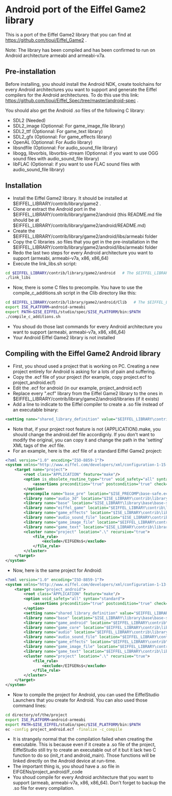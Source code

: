 Android port of the Eiffel Game2 library
========================================

This is a port of the Eiffel Game2 library that you can find at https://github.com/tioui/Eiffel_Game2 .

Note: The library has been compiled and has been confirmed to run on Android architecture armeabi and armeabi-v7a.

Pre-installation
----------------
Before installing, you should install the Android NDK, create toolchains for every Android architectures you want to support and generate the Eiffel compilers for the Android architectures. To do this use this link: https://github.com/tioui/Eiffel_Spec/tree/master/android-spec .

You should also get the Android .so files of the following C library:
 * SDL2 (Needed)
 * SDL2_image (Optionnal: For game_image_file library)
 * SDL2_ttf (Optionnal: For game_text library)
 * SDL2_gfx (Optionnal: For game_effects library)
 * OpenAL (Optionnal: For Audio library)
 * libsndfile (Optionnal: For audio_sound_file library)
 * libogg, libvorbis, libvorbis-stream (Optionnal: if you want to use OGG sound files with audio_sound_file library)
 * libFLAC (Optionnal: if you want to use FLAC sound files with audio_sound_file library)

Installation
------------

* Install the Eiffel Game2 library. It should be installed at $EIFFEL_LIBRARY/contrib/library/game2 .
* Clone or extract the Android port in the $EIFFEL_LIBRARY/contrib/library/game2/android (this README.md file should be at $EIFFEL_LIBRARY/contrib/library/game2/android/README.md)
* Create the $EIFFEL_LIBRARY/contrib/library/game2/android/libs/armeabi folder
* Copy the C libraries .so files that you get in the pre-installation in the $EIFFEL_LIBRARY/contrib/library/game2/android/libs/armeabi folder
* Redo the last two steps for every Android architecture you want to support (armeabi, armeabi-v7a, x86, x86_64)
* Execute the link_libs.sh script:

```bash
cd $EIFFEL_LIBRARY/contrib/library/game2/android   # The $EIFFEL_LIBRARY must be set
./link_libs
```

 * Now, there is some C files to precompile. You have to use the compile_c_additions.sh script in the Clib directory like this:

```bash
cd $EIFFEL_LIBRARY/contrib/library/game2/android/Clib   # The $EIFFEL_LIBRARY must be set
export ISE_PLATFORM=android-armeabi
export PATH=$ISE_EIFFEL/studio/spec/$ISE_PLATFORM/bin:$PATH
./compile_c_additions.sh
```

 * You shoud do those last commands for every Android architecture you want to support (armeabi, armeabi-v7a, x86, x86_64)
 * Your Android Eiffel Game2 library is not installed

Compiling with the Eiffel Game2 Android library
-----------------------------------------------

 * First, you shoud used a project that is working on PC. Creating a new project entirely for Android is asking for a lots of pain and suffering.
 * Copy the .ecf file of your project (for example, copy project.ecf to project_android.ecf)
 * Edit the .ecf for android (in our example, project_android.ecf)
 * Replace every ".ecf" library from the Eiffel Game2 library to the ones in $EIFFEL_LIBRARY/contrib/library/game2/android/libraries (if it exists)
 * Add a line to indicate to the Eiffel compiler to create a .so file instead of an executable binary:
```XML
<setting name="shared_library_definition" value="$EIFFEL_LIBRARY\contrib\library\game2\android\android.def"/>
```
 * Note that, if your project root feature is not {APPLICATION}.make, you should change the android.def file accordignly. If you don't want to modify the original, you can copy it and change the path in the 'setting' XML tags of the .ecf file.
 * For an example, here is the .ecf file of a standard Eiffel Game2 project:
```XML
<?xml version="1.0" encoding="ISO-8859-1"?>
<system xmlns="http://www.eiffel.com/developers/xml/configuration-1-15-0" xmlns:xsi="http://www.w3.org/2001/XMLSchema-instance" xsi:schemaLocation="http://www.eiffel.com/developers/xml/configuration-1-15-0 http://www.eiffel.com/developers/xml/configuration-1-15-0.xsd" name="project" uuid="46FD29F2-0485-4A58-BDC7-E749CED4C3EE">
	<target name="project">
		<root class="APPLICATION" feature="make"/>
		<option is_obsolete_routine_type="true" void_safety="all" syntax="standard">
			<assertions precondition="true" postcondition="true" check="true" invariant="true" loop="true" supplier_precondition="true"/>
		</option>
		<precompile name="base_pre" location="$ISE_PRECOMP\base-safe.ecf"/>
		<library name="audio_3d" location="$ISE_LIBRARY\contrib\library\game2\audio\audio-safe.ecf"/>
		<library name="base" location="$ISE_LIBRARY\library\base\base-safe.ecf"/>
		<library name="eiffel_game" location="$EIFFEL_LIBRARY\contrib\library\game2\game_core\game_core-safe.ecf"/>
		<library name="game_effects" location="$ISE_LIBRARY\contrib\library\game2\game_effects\game_effects-safe.ecf"/>
		<library name="audio_sound_file" location="$ISE_LIBRARY\contrib\library\game2\audio_sound_file\audio_sound_file-safe.ecf"/>
		<library name="game_image_file" location="$EIFFEL_LIBRARY\contrib\library\game2\game_image_file\game_image_file-safe.ecf"/>
		<library name="game_text" location="$ISE_LIBRARY\contrib\library\game2\game_text\game_text-safe.ecf"/>
		<cluster name="project" location=".\" recursive="true">
			<file_rule>
				<exclude>/EIFGENs$</exclude>
			</file_rule>
		</cluster>
	</target>
</system>
```
 * Now, here is the same project for Android:
```XML
<?xml version="1.0" encoding="ISO-8859-1"?>
<system xmlns="http://www.eiffel.com/developers/xml/configuration-1-13-0" xmlns:xsi="http://www.w3.org/2001/XMLSchema-instance" xsi:schemaLocation="http://www.eiffel.com/developers/xml/configuration-1-13-0 http://www.eiffel.com/developers/xml/configuration-1-13-0.xsd" name="project_android" uuid="46FD29F2-0485-4A58-BDC7-E749CED4C3EE">
	<target name="project_android">
		<root class="APPLICATION" feature="make"/>
		<option void_safety="all" syntax="standard">
			<assertions precondition="true" postcondition="true" check="true" invariant="true" loop="true" supplier_precondition="true"/>
		</option>
		<setting name="shared_library_definition" value="$EIFFEL_LIBRARY\contrib\library\game2\android\android.def"/>
		<library name="base" location="$ISE_LIBRARY\library\base\base-safe.ecf"/>
		<library name="game_android" location="$EIFFEL_LIBRARY\contrib\library\game2\android\game_android\game_android-safe.ecf"/>
		<library name="game_core" location="$EIFFEL_LIBRARY\contrib\library\game2\android\libraries\game_core-safe.ecf"/>
		<library name="audio" location="$EIFFEL_LIBRARY\contrib\library\game2\android\libraries\audio-safe.ecf"/>
		<library name="audio_sound_file" location="$EIFFEL_LIBRARY\contrib\library\game2\android\libraries\audio_sound_file-safe.ecf"/>
		<library name="game_effects" location="$EIFFEL_LIBRARY\contrib\library\game2\android\libraries\game_effects-safe.ecf"/>
		<library name="game_image_file" location="$EIFFEL_LIBRARY\contrib\library\game2\android\libraries\game_image_file-safe.ecf"/>
		<library name="game_text" location="$EIFFEL_LIBRARY\contrib\library\game2\android\libraries\game_text-safe.ecf"/>
		<cluster name="project" location=".\" recursive="true">
			<file_rule>
				<exclude>/EIFGENs$</exclude>
			</file_rule>
		</cluster>
	</target>
</system>
```
 * Now to compile the project for Android, you can used the EiffelStudio Launchers that you create for Android. You can also used those command lines:
```bash
cd directory/of/the/project
export ISE_PLATFORM=android-armeabi
export PATH=$ISE_EIFFEL/studio/spec/$ISE_PLATFORM/bin:$PATH
ec -config project_android.ecf -finalize -c_compile
```
 * It is strangely normal that the compilation failed when creating the executable. This is because even if it create a .so file of the project, EiffelStudio still try to create an executable out of it but it lack two C function to do so (init_rt and android_main). Those functions will be linked directly on the Android device at run-time.
 * The important thing is, you shoud have a .so file in EIFGENs/project_android/F_code
 * You shoud compile for every Android architecture that you want to support (armeab, armeabi-v7a, x86, x86_64). Don't forget to backup the .so file for every compilation.
